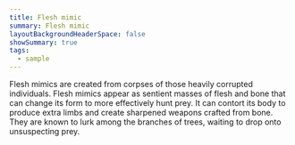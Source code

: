 ```yaml
---
title: Flesh mimic
summary: Flesh mimic
layoutBackgroundHeaderSpace: false
showSummary: true
tags:
  - sample
---
```

Flesh mimics are created from corpses of those heavily corrupted individuals. Flesh mimics appear as sentient masses of flesh and bone that can change its form to more effectively hunt prey. It can contort its body to produce extra limbs and create sharpened weapons crafted from bone. They are known to lurk among the branches of trees, waiting to drop onto unsuspecting prey.